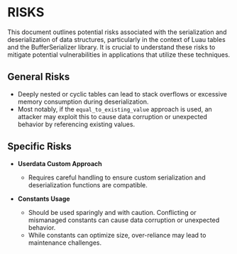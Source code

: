 # RISKS

This document outlines potential risks associated with the serialization and deserialization of data structures, particularly in the context of Luau tables and the BufferSerializer library. It is crucial to understand these risks to mitigate potential vulnerabilities in applications that utilize these techniques.

## General Risks
- Deeply nested or cyclic tables can lead to stack overflows or excessive memory consumption during deserialization.
- Most notably, if the `equal_to_existing_value` approach is used, an attacker may exploit this to cause data corruption or unexpected behavior by referencing existing values.

## Specific Risks
- **Userdata Custom Approach**  
  - Requires careful handling to ensure custom serialization and deserialization functions are compatible.

- **Constants Usage**  
  - Should be used sparingly and with caution. Conflicting or mismanaged constants can cause data corruption or unexpected behavior.
  - While constants can optimize size, over-reliance may lead to maintenance challenges.

